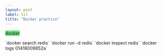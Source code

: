 ```yaml
---
layout: post
label: til
title: "Docker practice"
---
```


<p>
  
  <span class="issue-label" style="background-color: #6ce27c">docker</span>
  
</p>
`docker search redis`
`docker run -d redis`
`docker inspect redis`
`docker logs 01418009852a`

